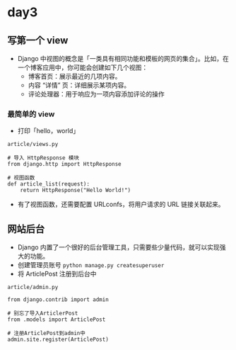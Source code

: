 # day3

## 写第一个 view

- Django 中视图的概念是「一类具有相同功能和模板的网页的集合」。比如，在一个博客应用中，你可能会创建如下几个视图：
    - 博客首页：展示最近的几项内容。
    - 内容 “详情” 页：详细展示某项内容。
    - 评论处理器：用于响应为一项内容添加评论的操作

### 最简单的 view
- 打印「hello，world」
```angular2html
article/views.py

# 导入 HttpResponse 模块
from django.http import HttpResponse

# 视图函数
def article_list(request):
    return HttpResponse("Hello World!")
```
- 有了视图函数，还需要配置 URLconfs，将用户请求的 URL 链接关联起来。

## 网站后台

- Django 内置了一个很好的后台管理工具，只需要些少量代码，就可以实现强大的功能。
- 创建管理员账号
```python manage.py createsuperuser```
- 将 ArticlePost 注册到后台中
```
article/admin.py

from django.contrib import admin

# 别忘了导入ArticlerPost
from .models import ArticlePost

# 注册ArticlePost到admin中
admin.site.register(ArticlePost)
```
